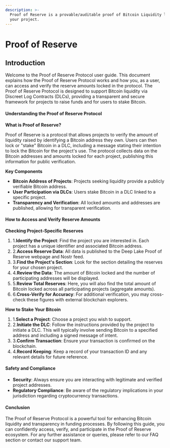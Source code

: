 ```yaml
---
description: >-
  Proof of Reserve is a provable/auditable proof of Bitcoin Liquidity locked in
  your project.
---
```


# Proof of Reserve

## **Introduction** <a href="#introduction" id="introduction"></a>

Welcome to the Proof of Reserve Protocol user guide. This document explains how the Proof of Reserve Protocol works and how you, as a user, can access and verify the reserve amounts locked in the protocol. The Proof of Reserve Protocol is designed to support Bitcoin liquidity via Discreet Log Contracts (DLCs), providing a transparent and secure framework for projects to raise funds and for users to stake Bitcoin.

#### Understanding the Proof of Reserve Protocol <a href="#understanding-the-proof-of-reserve-protocol" id="understanding-the-proof-of-reserve-protocol"></a>

**What is Proof of Reserve?**

Proof of Reserve is a protocol that allows projects to verify the amount of liquidity raised by identifying a Bitcoin address they own. Users can then lock or "stake" Bitcoin in a DLC, including a message stating their intention to lock the Bitcoin for the project's use. The protocol collects data on the Bitcoin addresses and amounts locked for each project, publishing this information for public verification.

**Key Components**

* **Bitcoin Address of Projects**: Projects seeking liquidity provide a publicly verifiable Bitcoin address.
* **User Participation via DLCs**: Users stake Bitcoin in a DLC linked to a specific project.
* **Transparency and Verification**: All locked amounts and addresses are published, allowing for transparent verification.

#### How to Access and Verify Reserve Amounts <a href="#how-to-access-and-verify-reserve-amounts" id="how-to-access-and-verify-reserve-amounts"></a>

**Checking Project-Specific Reserves**

1. 1.**Identify the Project**: Find the project you are interested in. Each project has a unique identifier and associated Bitcoin address.
2. 2.**Access Reserve Data**: All data is published to the Deep Lake Proof of Reserve webpage and Nostr feed.
3. 3.**Find the Project's Section**: Look for the section detailing the reserves for your chosen project.
4. 4.**Review the Data**: The amount of Bitcoin locked and the number of participating addresses will be displayed.
5. 5.**Review Total Reserves**: Here, you will also find the total amount of Bitcoin locked across all participating projects (aggregate amounts).
6. 6.**Cross-Verify for Accuracy**: For additional verification, you may cross-check these figures with external blockchain explorers.

**How to Stake Your Bitcoin**

1. 1.**Select a Project**: Choose a project you wish to support.
2. 2.**Initiate the DLC**: Follow the instructions provided by the project to initiate a DLC. This will typically involve sending Bitcoin to a specified address and including a signed message of intent.
3. 3.**Confirm Transaction**: Ensure your transaction is confirmed on the blockchain.
4. 4.**Record Keeping**: Keep a record of your transaction ID and any relevant details for future reference.

#### Safety and Compliance <a href="#safety-and-compliance" id="safety-and-compliance"></a>

* **Security**: Always ensure you are interacting with legitimate and verified project addresses.
* **Regulatory Compliance**: Be aware of the regulatory implications in your jurisdiction regarding cryptocurrency transactions.

#### Conclusion <a href="#conclusion" id="conclusion"></a>

The Proof of Reserve Protocol is a powerful tool for enhancing Bitcoin liquidity and transparency in funding processes. By following this guide, you can confidently access, verify, and participate in the Proof of Reserve ecosystem. For any further assistance or queries, please refer to our FAQ section or contact our support team.​
